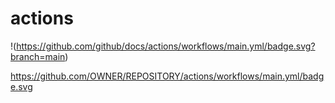 # actions

!(https://github.com/github/docs/actions/workflows/main.yml/badge.svg?branch=main)

https://github.com/OWNER/REPOSITORY/actions/workflows/main.yml/badge.svg
